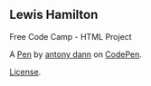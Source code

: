 Lewis Hamilton 
---------------
Free Code Camp - HTML Project 

A [Pen](https://codepen.io/antonydann/pen/aEWgwq) by [antony dann](https://codepen.io/antonydann) on [CodePen](https://codepen.io).

[License](https://codepen.io/antonydann/pen/aEWgwq/license).